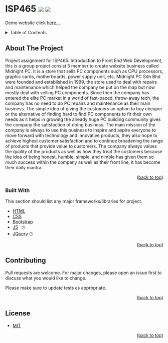 <div id="top"></div>

# ISP465 <img src='https://img.shields.io/badge/ISP465%3AProject-M3CS2662C%20contributor-blue' /> <img src='https://img.shields.io/github/license/mirulnorazmi/ISP465'/>

Demo website click [here...](https://midnightpc.netlify.app/)

<!-- TABLE OF CONTENTS -->
<details>
  <summary>Table of Contents</summary>
  <ol>
    <li>
      <a href="#about-the-project">About The Project</a>
      <ul>
        <li><a href="#built-with">Built With</a></li>
      </ul>
    </li>
    <!-- <li>
      <a href="#getting-started">Getting Started</a>
      <ul>
        <li><a href="#prerequisites">Prerequisites</a></li>
        <li><a href="#installation">Installation</a></li>
      </ul>
    </li> -->
    <!-- <li><a href="#usage">Usage</a></li>
    <li><a href="#roadmap">Roadmap</a></li> -->
    <li><a href="#contributing">Contributing</a></li>
    <li><a href="#license">License</a></li>
    <!-- <li><a href="#contact">Contact</a></li>
    <li><a href="#acknowledgments">Acknowledgments</a></li> -->
  </ol>
</details>

## About The Project

Project assignment for ISP465: Introduction to Front End Web Development, this is a group project consist 5 member to create website business called Midnight PC. It is a store that sells PC components such as CPU processors, graphic cards, motherboards, power supply unit, etc. Midnight PC Sdn Bhd were founded and established in 1999, the store used to deal with repairs and maintenance which helped the company be put on the map but now mostly deal with selling PC components. Since then the company has entered the elite PC market in a world of fast-paced, throw-away tech, the company has no need to do PC repairs and maintenance as their main business. The simple idea of giving the customers an option to buy cheaper or the alternative of finding hard to find PC components to fit their own needs as it helps in growing the already huge PC building community gives the company the satisfaction of doing business. The main mission of the company is always to use this business to inspire and aspire everyone to move forward with technology and innovative products, they also hope to achieve highest customer satisfaction and to continue broadening the range of products that provide value to customers. The company always values the quality of the products as well as how they treat the customers because the idea of being honest, humble, simple, and nimble has given them so much success within the company as well as their front line, it has become their daily mantra.

<p align="right">(<a href="#top">back to top</a>)

### Built With

This section should list any major frameworks/libraries for project.

* [HTML](https://www.w3schools.com/html/)
* [CSS](https://www.w3schools.com/css/)
* [Bootstrap](https://getbootstrap.com/)
* [JS](https://www.w3schools.com/js/) `
🕒`
* [JQuery](https://www.w3schools.com/jquery/) `🕒`

<p align="right">(<a href="#top">back to top</a>)</p>

## Contributing

Pull requests are welcome. For major changes, please open an issue first to discuss what you would like to change.

Please make sure to update tests as appropriate.

<p align="right">(<a href="#top">back to top</a>)</p>

## License

* [MIT](https://github.com/mirulnorazmi/ISP465/blob/main/README.md)

<p align="right">(<a href="#top">back to top</a>)</p>
